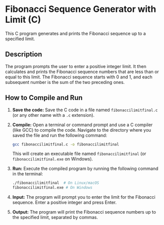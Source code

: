 # Fibonacci Sequence Generator with Limit (C)

This C program generates and prints the Fibonacci sequence up to a specified limit.

## Description

The program prompts the user to enter a positive integer limit. It then calculates and prints the Fibonacci sequence numbers that are less than or equal to this limit.  The Fibonacci sequence starts with 0 and 1, and each subsequent number is the sum of the two preceding ones.

## How to Compile and Run

1.  **Save the code:** Save the C code in a file named `fibonaccilimitfinal.c` (or any other name with a `.c` extension).

2.  **Compile:** Open a terminal or command prompt and use a C compiler (like GCC) to compile the code.  Navigate to the directory where you saved the file and run the following command:

    ```bash
    gcc fibonaccilimitfinal.c -o fibonaccilimitfinal
    ```

    This will create an executable file named `fibonaccilimitfinal` (or `fibonaccilimitfinal.exe` on Windows).

3.  **Run:** Execute the compiled program by running the following command in the terminal:

    ```bash
    ./fibonaccilimitfinal  # On Linux/macOS
    fibonaccilimitfinal.exe # On Windows
    ```

4.  **Input:** The program will prompt you to enter the limit for the Fibonacci sequence. Enter a positive integer and press Enter.

5.  **Output:** The program will print the Fibonacci sequence numbers up to the specified limit, separated by commas.
